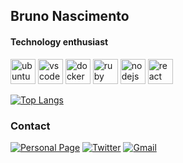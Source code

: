 ## Bruno Nascimento
#### Technology enthusiast

<div>
  <img src="https://cdn.jsdelivr.net/gh/devicons/devicon/icons/ubuntu/ubuntu-plain-wordmark.svg" alt="ubuntu" width="40" height="40"/>
  <img src="https://cdn.jsdelivr.net/gh/devicons/devicon/icons/vscode/vscode-original-wordmark.svg" alt="vscode" width="40" height="40"/>
  <img src="https://cdn.jsdelivr.net/gh/devicons/devicon/icons/docker/docker-original-wordmark.svg" alt="docker" width="40" height="40"/> 
  <img src="https://cdn.jsdelivr.net/gh/devicons/devicon/icons/ruby/ruby-plain-wordmark.svg" alt="ruby" width="40" height="40"/>                           
  <img src="https://cdn.jsdelivr.net/gh/devicons/devicon/icons/nodejs/nodejs-original.svg" alt="nodejs" width="40" height="40"/>
  <img src="https://cdn.jsdelivr.net/gh/devicons/devicon/icons/react/react-original-wordmark.svg" alt="react" width="40" height="40" />
</div>

[![Top Langs](https://github-readme-stats.vercel.app/api/top-langs/?username=sunr00t&layout=compact)](https://github.com/anuraghazra/github-readme-stats)

### Contact
[![Personal Page](https://img.shields.io/badge/Homepage-000?style=for-the-badge&logo=ghost&logoColor=yellow)](https://www.brunonascimento.dev.br)
[![Twitter](https://img.shields.io/badge/LinkedIn-0077B5?style=for-the-badge&logo=linkedin&logoColor=white)](https://www.linkedin.com/in/bruno-a-nascimento-38033a179)
[![Gmail](https://img.shields.io/badge/Gmail-D14836?style=for-the-badge&logo=gmail&logoColor=white)](mailto:sunr00t@gmail.com)
